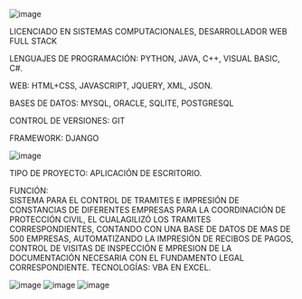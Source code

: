 ![image](https://user-images.githubusercontent.com/85043762/150617938-a09befa2-2224-4583-b71e-91d879dfcdde.png)


LICENCIADO EN SISTEMAS COMPUTACIONALES, DESARROLLADOR WEB FULL STACK

LENGUAJES DE PROGRAMACIÓN:
PYTHON, JAVA, C++, VISUAL BASIC, C#.

WEB: 
HTML+CSS, JAVASCRIPT, JQUERY, XML, JSON.

BASES DE DATOS: 
MYSQL, ORACLE, SQLITE, POSTGRESQL

CONTROL DE VERSIONES: 
GIT

FRAMEWORK:
 DJANGO

![image](https://user-images.githubusercontent.com/85043762/150619230-7586ae30-f9c7-4298-bc6f-cdc0e299ef30.png)


TIPO DE PROYECTO: 
APLICACIÓN DE ESCRITORIO.

FUNCIÓN:   
SISTEMA  PARA EL CONTROL DE TRAMITES E IMPRESIÓN DE CONSTANCIAS DE DIFERENTES EMPRESAS PARA LA COORDINACIÓN DE PROTECCIÓN CIVIL, EL CUALAGILIZÓ LOS TRAMITES CORRESPONDIENTES, CONTANDO CON UNA BASE DE DATOS DE MAS DE 500 EMPRESAS, AUTOMATIZANDO LA IMPRESIÓN DE RECIBOS DE PAGOS,  CONTROL DE VISITAS DE INSPECCIÓN  E MPRESION DE LA DOCUMENTACIÓN NECESARIA CON EL FUNDAMENTO LEGAL CORRESPONDIENTE.
TECNOLOGÍAS: VBA EN EXCEL.

![image](https://user-images.githubusercontent.com/85043762/150618491-fbe8ce20-4639-4255-8698-d07742cc6f2f.png)
![image](https://user-images.githubusercontent.com/85043762/150618766-d34bde15-456e-4c0b-a85f-7062a534a02c.png)
![image](https://user-images.githubusercontent.com/85043762/150618932-f7a72b96-d583-41c6-9106-b70530eba3d9.png)


